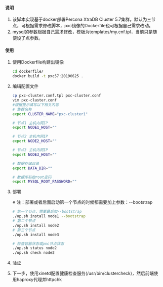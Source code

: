 ####	说明

1. 该脚本实现基于docker部署Percona XtraDB Cluster 5.7集群，默认为三节点，可根据需求修改脚本，pxc镜像的Dockerfile也可根据自己需求改动。
2. mysql的参数根据自己需求修改，模板为templates/my.cnf.tpl，当前只是随便设了点参数。

####	使用

1. 使用Dockerfile构建出镜像

   ```	bash
   cd dockerfile/
   docker build -t pxc57:20190625 .
   ```

2. 编辑配置文件

   ```	bash
   cp pxc-cluster.conf.tpl pxc-cluster.conf
   vim pxc-cluster.conf
   #根据提示填写以下相关内容
   # 集群名称
   export CLUSTER_NAME="pxc-cluster1"
   
   # 节点1 主机内网IP
   export NODE1_HOST=""
   
   # 节点2 主机内网IP
   export NODE2_HOST=""
   
   # 节点3 主机内网IP
   export NODE3_HOST=""
   
   # 数据存储目录
   export DATA_DIR=""
   
   # 数据库初始root密码
   export MYSQL_ROOT_PASSWORD=""
   ```

3. 部署

      ※ 注：部署或者后面启动第一个节点的时候都需要加上参数：--bootstrap

      ```	bash
      # 第一个节点，需要最后加--bootstrap
      ./op.sh install node1 --bootstrap
      # 第二个节点
      ./op.sh install node2
      # 第三个节点
      ./op.sh install node3
      
      # 检查容器状态或pxc节点状态
      ./op.sh status node2
      ./op.sh check node2
      ```

4. 验证

5. 下一步，使用xinetd配置健康检查服务(/usr/bin/clustercheck)，然后前端使用haproxy代理并httpchk

